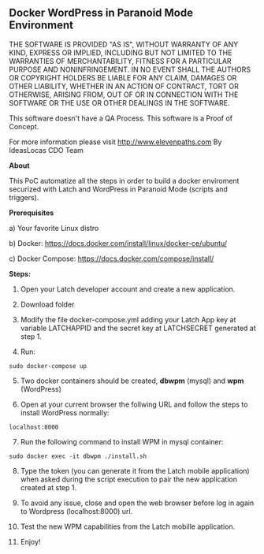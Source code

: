 ## Docker WordPress in Paranoid Mode Environment

THE SOFTWARE IS PROVIDED "AS IS", WITHOUT WARRANTY OF ANY KIND, EXPRESS OR IMPLIED, INCLUDING BUT NOT LIMITED TO THE WARRANTIES OF MERCHANTABILITY, FITNESS FOR A PARTICULAR PURPOSE AND NONINFRINGEMENT. IN NO EVENT SHALL THE AUTHORS OR COPYRIGHT HOLDERS BE LIABLE FOR ANY CLAIM, DAMAGES OR OTHER LIABILITY, WHETHER IN AN ACTION OF CONTRACT, TORT OR OTHERWISE, ARISING FROM, OUT OF OR IN CONNECTION WITH THE SOFTWARE OR THE USE OR OTHER DEALINGS IN THE SOFTWARE.

This software doesn't have a QA Process. This software is a Proof of Concept.

For more information please visit http://www.elevenpaths.com
By IdeasLocas CDO Team

**About**

This PoC automatize all the steps in order to build a docker enviroment securized with Latch and WordPress in Paranoid Mode (scripts and triggers).

**Prerequisites**

a) Your favorite Linux distro

b) Docker: https://docs.docker.com/install/linux/docker-ce/ubuntu/

c) Docker Compose: https://docs.docker.com/compose/install/


**Steps:**

1. Open your Latch developer account and create a new application. 


2. Download folder


3. Modify the file docker-compose.yml adding your Latch App key at variable LATCHAPPID and the secret key at LATCHSECRET generated at step 1.


4. Run:
```
sudo docker-compose up
```


5. Two docker containers should be created, **dbwpm** (mysql) and **wpm** (WordPress) 


6. Open at your current browser the follwing URL and follow the steps to install WordPress normally:
```
localhost:8000
```


7. Run the following command to install WPM in mysql container:
```
sudo docker exec -it dbwpm ./install.sh
```


8. Type the token (you can generate it from the Latch mobile application) when asked during the script execution to pair the new application created at step 1.


9. To avoid any issue, close and open the web browser before log in again to Wordpress (localhost:8000) url.


10. Test the new WPM capabilities from the Latch mobille application.


11. Enjoy!


